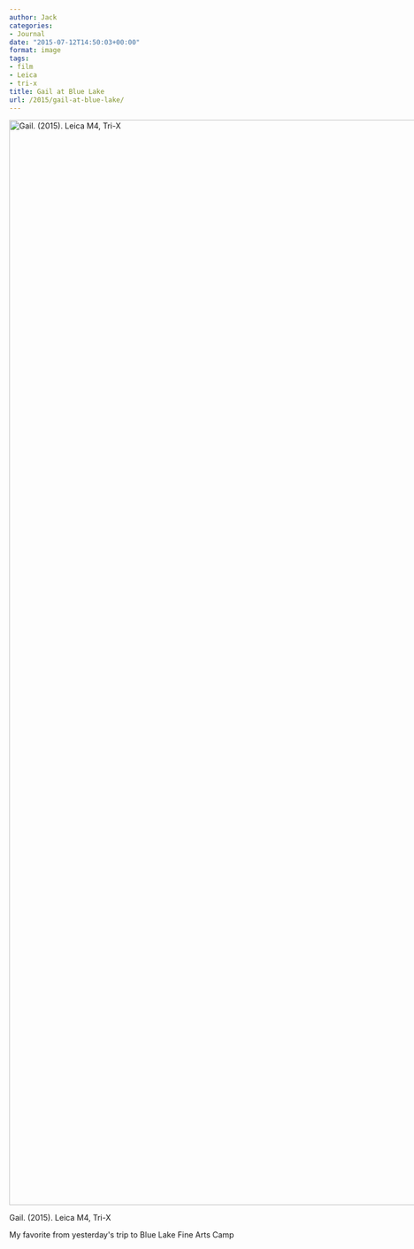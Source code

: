 ```yaml
---
author: Jack
categories:
- Journal
date: "2015-07-12T14:50:03+00:00"
format: image
tags:
- film
- Leica
- tri-x
title: Gail at Blue Lake
url: /2015/gail-at-blue-lake/
---
```


<div id="attachment_4704" style="width: 2951px" class="wp-caption alignnone">
  <a href="/img/2015/07/2015-Roll-018_17.jpg"><img class="wp-image-4704 size-full" src="/img/2015/07/2015-Roll-018_17.jpg" alt="Gail. (2015). Leica M4, Tri-X" width="2941" height="1960" srcset="/img/2015/07/2015-Roll-018_17.jpg 2941w, /img/2015/07/2015-Roll-018_17-300x200.jpg 300w, /img/2015/07/2015-Roll-018_17-768x512.jpg 768w, /img/2015/07/2015-Roll-018_17-1024x682.jpg 1024w, /img/2015/07/2015-Roll-018_17-1200x800.jpg 1200w" sizes="(max-width: 2941px) 100vw, 2941px" /></a>
  
  <p class="wp-caption-text">
    Gail. (2015). Leica M4, Tri-X
  </p>
</div>

My favorite from yesterday's trip to Blue Lake Fine Arts Camp